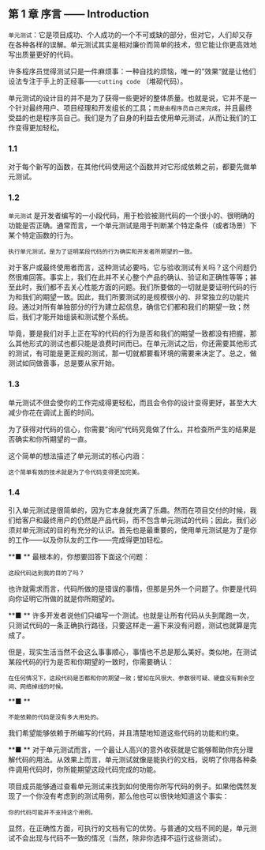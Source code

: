 ## 第 1 章 序言 —— Introduction
`单元测试`：它是项目成功、个人成功的一个不可或缺的部分，但对它，人们却又存在各种各样的误解。单元测试其实是相对廉价而简单的技术，但它能让你更高效地写出质量更好的代码。

许多程序员觉得测试只是一件麻烦事：一种自找的烦恼，唯一的”效果“就是让他们设法专注于手上的正经事——`cutting code` （堆砌代码）。

单元测试的设计目的并不是为了获得一些更好的整体质量。也就是说，它并不是一个针对最终用户、项目经理和开发组长的工具；`而是由程序员自己来完成`，并且最终受益的也是程序员自己。我们是为了自身的利益去使用单元测试，从而让我们的工作变得更加轻松。

### 1.1 
对于每个新写的函数，在其他代码使用这个函数并对它形成依赖之前，都要先做单元测试。

### 1.2 
`单元测试` 是开发者编写的一小段代码，用于检验被测代码的一个很小的、很明确的功能是否正确。通常而言，一个单元测试是用于判断某个特定条件（或者场景）下某个特定函数的行为。

    执行单元测试，是为了证明某段代码的行为确实和开发者所期望的一致。

对于客户或最终使用者而言，这种测试必要吗，它与验收测试有关吗？这个问题仍然很难回答。事实上，我们在此并不关心整个产品的确认、验证和正确性等等；甚至此时，我们都不去关心性能方面的问题。我们所要做的一切就是要证明代码的行为和我们的期望一致。因此，我们所要测试的是规模很小的、非常独立的功能片段。通过对所有单独部分的行为建立起信息，确信它们都和我们的期望一致；然后，我们才能开始组装和测试整个系统。

毕竟，要是我们对手上正在写的代码的行为是否和我们的期望一致都没有把握，那么其他形式的测试也都只能是浪费时间而已。在单元测试之后，你还需要其他形式的测试，有可能是更正规的测试，那一切就都要看环境的需要来决定了。总之，做测试如同做善事，总是要从家开始。

### 1.3 
单元测试不但会使你的工作完成得更轻松，而且会令你的设计变得更好，甚至大大减少你花在调试上面的时间。

为了获得对代码的信心，你需要”询问“代码究竟做了什么，并检查所产生的结果是否确实和你所期望的一直。

这个简单的想法描述了单元测试的核心内涵：

    这个简单有效的技术就是为了令代码变得更加完美。

### 1.4
引入单元测试是很简单的，因为它本身就充满了乐趣。然而在项目交付的时候，我们给客户和最终用户的仍然是产品代码，而不包含单元测试的代码；因此，我们必须对单元测试的目的有充分的认识。首先也是最重要的，使用单元测试是为了是你的工作——以及你队友的工作——完成得更加轻松。

**■ **
最根本的，你想要回答下面这个问题：

    这段代码达到我的目的了吗？

也许就需求而言，代码所做的是错误的事情，但那是另外一个问题了。你要是代码向你证明它所做的就是你所期望的。

**■ **
许多开发者说他们只编写一个测试。也就是让所有代码从头到尾跑一次，只测试代码的一条正确执行路径，只要这样走一遍下来没有问题，测试也就算是完成了。

但是，现实生活当然不会这么事事顺心，事情也不总是那么美好。类似地，在测试某段代码的行为是否和你期望的一致时，你需要确认：

    在任何情况下，这段代码是否都和你的期望一致；譬如在风很大、参数很可疑、硬盘没有剩余空间、网络掉线的时候。

**■ **

    不能依赖的代码是没有多大用处的。

我们希望能够依赖于所编写的代码，并且清楚地知道这些代码的功能和约束。

**■ **
对于单元测试而言，一个最让人高兴的意外收获就是它能够帮助你充分理解代码的用法。从效果上而言，单元测试就像是能执行的文档，说明了你用各种条件调用代码时，你所能期望这段代码完成的功能。

项目成员能够通过查看单元测试来找到如何使用你所写代码的例子。如果他偶然发现了一个你没有考虑到的测试用例，那么他也可以很快地知道这个事实：

    你的代码可能并不支持这个用例。

显然，在正确性方面，可执行的文档有它的优势。与普通的文档不同的是，单元测试不会出现与代码不一致的情况（当然，除非你选择不运行这些测试）。


